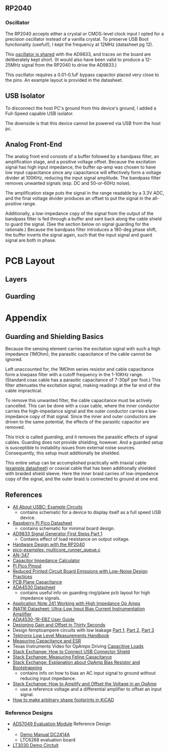 ## RP2040

### Oscillator
The RP2040 accepts either a crystal or CMOS-level clock input
I opted for a precision oscillator instead of a vanilla crystal.
To preserve USB Boot functionality (useful!), I kept the frequency at 12MHz (datasheet pg 12).

This [oscillator is shared](https://electronics.stackexchange.com/questions/27989/sharing-an-oscillator-between-two-ics) with the AD9833, and traces on the board are deliberately kept short.
(It would also have been valid to produce a 12-25MHz signal from the RP2040 to drive the AD9833.)

This oscillator requires a 0.01-0.1uF bypass capacitor placed very close to the pins.
An example layout is provided in the datasheet.


## USB Isolator
To disconnect the host PC's ground from this device's ground, I added a Full-Speed capable USB isolator.

The downside is that this device cannot be powered via USB from the host pc.


## Analog Front-End
The analog front end consists of a buffer followed by a bandpass filter, an amplification stage, and a positive voltage offset.
Because the excitation signal has high input impedance, the buffer op-amp was chosen to have low input capacitance since any capacitance will effectively form a voltage divider at 100KHz, reducing the input signal amplitude.
The bandpass filter removes unwanted signals (esp. DC and 50-or-60Hz noise).

The amplification stage puts the signal in the range readable by a 3.3V ADC, and the final voltage divider produces an offset to put the signal in the all-positive range.

Additionally, a low-impedance copy of the signal from the output of the bandpass filter is fed through a buffer and sent back along the cable shield to guard the signal.
(See the section below on signal guarding for the rationale.)
Because the bandpass filter introduces a 180-deg phase shift, the buffer inverts the signal again, such that the input signal and guard signal are both in phase.

# PCB Layout

## Layers

## Guarding

# Appendix

## Guarding and Shielding Basics
Because the sensing element carries the excitation signal with such a high impedance (1MOhm), the parasitic capacitance of the cable cannot be ignored.

Left unaccounted for, the 1MOhm series resistor and cable capacitance form a lowpass filter with a cutoff frequency in the 1-10KHz range.
(Standard coax cable has a parasitic capacitance of 7-30pF per foot.)
This filter attenuates the excitation signal, making readings at the far end of the cable impractical.

To remove this unwanted filter, the cable capacitance must be actively cancelled.
This can be done with a coax cable, where the inner conductor carries the high-impedance signal and the outer conductor carries a low-impedance copy of that signal.
Since the inner and outer conductors are driven to the same potential, the effects of the parasitic capacitor are removed.

This trick is called *guarding*, and it removes the parasitic effects of signal cables.
Guarding does not provide shielding, however.
And a guarded setup is susceptible to instability issues from external noise sources.
Consequently, this setup must additionally be shielded.

This entire setup can be accomplished practically with triaxial cable ([example datasheet](https://www.te.com/commerce/DocumentDelivery/DDEController?Action=srchrtrv&DocNm=7528A5314&DocType=Customer+Drawing&DocLang=English)) or coaxial cable that has been additionally shielded with braided shield sleeve.
Here the inner braid carries of low-impedance copy of the signal, and the outer braid is connected to ground at one end.


## References
* [All About USBC: Example Circuits](https://hackaday.com/2023/08/07/all-about-usb-c-example-circuits/)
  * contains schematic for a device to display itself as a full speed USB device.
* [Raspberry Pi Pico Datasheet](https://datasheets.raspberrypi.com/pico/pico-datasheet.pdf)
  * contains schematic for minimal board design.
* [AD9833 Signal Generator First Steps Part 1](https://daumemo.com/diy-ad9833-signal-generator-first-steps-part-1/)
  * Contains effect of load resistance on output voltage.
* [Hardware Design with the RP2040](https://datasheets.raspberrypi.com/rp2040/hardware-design-with-rp2040.pdf)
* [pico-examples: multicore\_runner\_queue.c](https://github.com/raspberrypi/pico-examples/blob/develop/multicore/multicore_runner_queue/multicore_runner_queue.c)
* [AN-347](https://www.analog.com/media/en/technical-documentation/application-notes/41727248AN_347.pdf)
* [Capacitor Impedance Calculator](https://www.allaboutcircuits.com/tools/capacitor-impedance-calculator/)
* [Pi Pico Pinout](https://www.raspberrypi-spy.co.uk/wp-content/uploads/2021/01/raspberry_pi_pico_pinout.png)
* [Reduced Printed Circuit Board Emissions with Low-Noise Design Practices](https://ntrs.nasa.gov/api/citations/20120009353/downloads/20120009353.pdf)
* [PCB Plane Capacitance](https://www.intel.com/content/www/us/en/docs/programmable/683073/current/plane-capacitance.html)
* [ADA4530 Datasheet](https://www.analog.com/media/en/technical-documentation/data-sheets/ADA4530-1.pdf)
  * contains useful info on guarding ring/plane pcb layout for high impedance signals.
* [Application Note 241 Working with High Impedance Op Amps](https://ti.com/lit/an/snoa664/snoa664.pdf?ts=1689978784221&ref_url=https%253A%252F%252Fwww.ti.com%252https://meettechniek.info/passive/capacitance.htmlFproduct%252FLM3900)
* [INA116 Datasheet: Ultra-Low Input Bias Current Instrumentation Amplifier](https://www.ti.com/lit/ds/symlink/ina116.pdf)
* [ADA4530-1R-EBZ User Guide](https://www.analog.com/media/en/technical-documentation/user-guides/ADA4530-1R-EBZ_UG-865.pdf)
* [Designing Gain and Offset in Thirty Seconds](https://www.ti.com/lit/an/sloa097/sloa097.pdf?ts=1693767373611)
* Design femptoampere circuits with low leakage [Part 1](https://www.edn.com/design-femtoampere-circuits-with-low-leakage-part-one/), [Part 2](https://www.edn.com/design-femtoampere-circuits-with-low-leakage-part-2-component-selection/), [Part 3](https://www.edn.com/design-femtoampere-circuits-with-low-leakage-part-3-low-current-design-techniques/)
* [Tektronix Low Level Measurements Handbook](https://www.tek.com/en/documents/product-article/keithley-low-level-measurements-handbook---7th-edition#C2section0)
* [Measuring Capacitance and ESR](https://meettechniek.info/passive/capacitance.html)
* Texas Instruments Video for OpAmps Driving [Capacitive Loads](https://www.youtube.com/watch?v=ER2x0djZ7oU)
* [Stack Exchange: How to Connect USB Connector Shield](https://electronics.stackexchange.com/questions/4515/how-to-connect-usb-connector-shield)
* [Stack Exchange: Measuring Feline Capacitance](https://electronics.stackexchange.com/questions/152090/measuring-feline-capacitance)
* [Stack Exchange: Explanation about OpAmp Bias Resistor and Bootstrapping](https://electronics.stackexchange.com/questions/586839/explanation-about-op-amp-bias-resistor-and-bootstrapping)
  * contains info on how to bias an AC input signal to ground without reducing input impedance.
* [Stack Exchange: How to Amplify and Offset the Voltage in an OpAmp](https://electronics.stackexchange.com/questions/93423/how-to-amplify-and-offset-the-voltage-in-an-opamp)
  * use a reference voltage and a differential amplifier to offset an input signal.
* [How to make arbitrary shape footprints in KiCAD](https://imgur.com/a/cwRWZnW)
### Reference Designs
* [ADS7049 Evaluation Module](https://www.ti.com/lit/ug/sbau382a/sbau382a.pdf?ts=1693010385528&ref_url=https%253A%252F%252Fwww.ti.com%252Fproduct%252FADS7029-Q1) Reference Design
* * [Demo Manual DC2414A](https://www.analog.com/media/en/technical-documentation/user-guides/DC2414AF.PDF)
  * LTC6268 evaluation board
* [LT3030 Demo Circtuit](https://www.analog.com/media/en/technical-documentation/eval-board-schematic/DC1855A-2-SCH.pdf)
